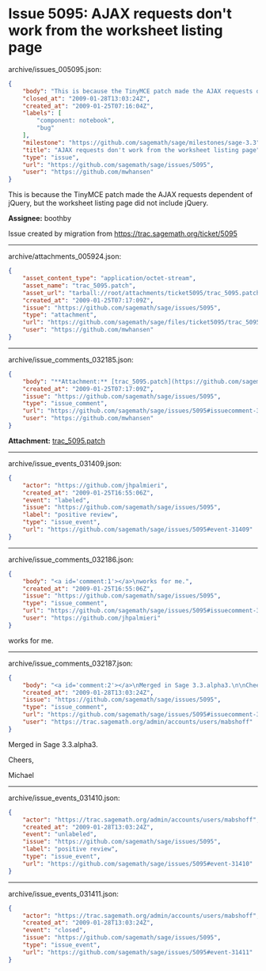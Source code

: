# Issue 5095: AJAX requests don't work from the worksheet listing page

archive/issues_005095.json:
```json
{
    "body": "This is because the TinyMCE patch made the AJAX requests dependent of jQuery, but the worksheet listing page did not include jQuery. \n\n**Assignee:** boothby\n\nIssue created by migration from https://trac.sagemath.org/ticket/5095\n\n",
    "closed_at": "2009-01-28T13:03:24Z",
    "created_at": "2009-01-25T07:16:04Z",
    "labels": [
        "component: notebook",
        "bug"
    ],
    "milestone": "https://github.com/sagemath/sage/milestones/sage-3.3",
    "title": "AJAX requests don't work from the worksheet listing page",
    "type": "issue",
    "url": "https://github.com/sagemath/sage/issues/5095",
    "user": "https://github.com/mwhansen"
}
```
This is because the TinyMCE patch made the AJAX requests dependent of jQuery, but the worksheet listing page did not include jQuery. 

**Assignee:** boothby

Issue created by migration from https://trac.sagemath.org/ticket/5095





---

archive/attachments_005924.json:
```json
{
    "asset_content_type": "application/octet-stream",
    "asset_name": "trac_5095.patch",
    "asset_url": "tarball://root/attachments/ticket5095/trac_5095.patch",
    "created_at": "2009-01-25T07:17:09Z",
    "issue": "https://github.com/sagemath/sage/issues/5095",
    "type": "attachment",
    "url": "https://github.com/sagemath/sage/files/ticket5095/trac_5095.patch",
    "user": "https://github.com/mwhansen"
}
```



---

archive/issue_comments_032185.json:
```json
{
    "body": "**Attachment:** [trac_5095.patch](https://github.com/sagemath/sage/files/ticket5095/trac_5095.patch)",
    "created_at": "2009-01-25T07:17:09Z",
    "issue": "https://github.com/sagemath/sage/issues/5095",
    "type": "issue_comment",
    "url": "https://github.com/sagemath/sage/issues/5095#issuecomment-32185",
    "user": "https://github.com/mwhansen"
}
```

**Attachment:** [trac_5095.patch](https://github.com/sagemath/sage/files/ticket5095/trac_5095.patch)



---

archive/issue_events_031409.json:
```json
{
    "actor": "https://github.com/jhpalmieri",
    "created_at": "2009-01-25T16:55:06Z",
    "event": "labeled",
    "issue": "https://github.com/sagemath/sage/issues/5095",
    "label": "positive review",
    "type": "issue_event",
    "url": "https://github.com/sagemath/sage/issues/5095#event-31409"
}
```



---

archive/issue_comments_032186.json:
```json
{
    "body": "<a id='comment:1'></a>\nworks for me.",
    "created_at": "2009-01-25T16:55:06Z",
    "issue": "https://github.com/sagemath/sage/issues/5095",
    "type": "issue_comment",
    "url": "https://github.com/sagemath/sage/issues/5095#issuecomment-32186",
    "user": "https://github.com/jhpalmieri"
}
```

<a id='comment:1'></a>
works for me.



---

archive/issue_comments_032187.json:
```json
{
    "body": "<a id='comment:2'></a>\nMerged in Sage 3.3.alpha3.\n\nCheers,\n\nMichael",
    "created_at": "2009-01-28T13:03:24Z",
    "issue": "https://github.com/sagemath/sage/issues/5095",
    "type": "issue_comment",
    "url": "https://github.com/sagemath/sage/issues/5095#issuecomment-32187",
    "user": "https://trac.sagemath.org/admin/accounts/users/mabshoff"
}
```

<a id='comment:2'></a>
Merged in Sage 3.3.alpha3.

Cheers,

Michael



---

archive/issue_events_031410.json:
```json
{
    "actor": "https://trac.sagemath.org/admin/accounts/users/mabshoff",
    "created_at": "2009-01-28T13:03:24Z",
    "event": "unlabeled",
    "issue": "https://github.com/sagemath/sage/issues/5095",
    "label": "positive review",
    "type": "issue_event",
    "url": "https://github.com/sagemath/sage/issues/5095#event-31410"
}
```



---

archive/issue_events_031411.json:
```json
{
    "actor": "https://trac.sagemath.org/admin/accounts/users/mabshoff",
    "created_at": "2009-01-28T13:03:24Z",
    "event": "closed",
    "issue": "https://github.com/sagemath/sage/issues/5095",
    "type": "issue_event",
    "url": "https://github.com/sagemath/sage/issues/5095#event-31411"
}
```
